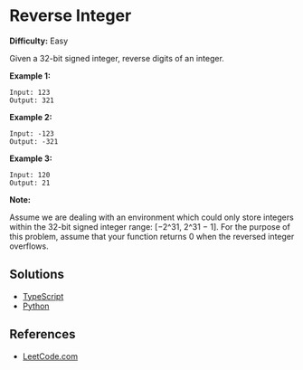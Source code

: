# Reverse Integer #

**Difficulty:** Easy

Given a 32-bit signed integer, reverse digits of an integer.

**Example 1:**

```pseudo
Input: 123
Output: 321
```

**Example 2:**

```pseudo
Input: -123
Output: -321
```

**Example 3:**

```pseudo
Input: 120
Output: 21
```

**Note:**

Assume we are dealing with an environment which could only store integers within the 32-bit signed integer range: [−2^31,  2^31 − 1]. For the purpose of this problem, assume that your function returns 0 when the reversed integer overflows.

## Solutions ##

- [TypeScript](./solution-ts.ts)
- [Python](./solution-python.py)

## References ##

- [LeetCode.com](https://leetcode.com/problems/reverse-integer)
